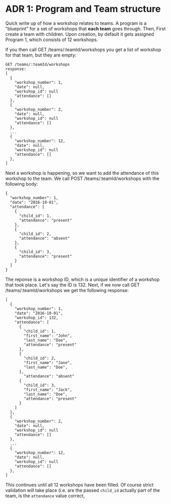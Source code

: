 # ADR 1: Program and Team structure

Quick write up of how a workshop relates to teams. A program is a "blueprint" for a set of workshops that **each team** goes through. Then,
First create a team with children. Upon creation, by default it gets assigned Program 1, which consists of 12 workshops.

If you then call GET /teams/:teamId/workshops you get a list of workshop for that team, but they are empty:
```
GET /teams/:teamId/workshops 
response:
[
  {
    "workshop_number": 1,
    "date": null,
    "workshop_id": null
    "attendance": []
  },
  {
    "workshop_number": 2,
    "date": null,
    "workshop_id": null
    "attendance": []
  },
  ...
  {
    "workshop_number": 12,
    "date": null,
    "workshop_id": null
    "attendance": []
  },
]
```

Next a workshop is happening, so we want to add the attendance of this workshop to the team. We call POST /teams/:teamId/workshops with the following body:
```
{
  "workshop_number": 1,
  "date": "2016-10-01",
  "attendance": [
    {
      "child_id": 1,
      "attendance": "present"
    },
    {
      "child_id": 2,
      "attendance": "absent"
    },
    {
      "child_id": 3,
      "attendance": "present"
    }
  ]
}
```
The reponse is a workshop ID, which is a unique identifier of a workshop that took place. Let's say the ID is 132. Next, if we now
call GET /teams/:teamId/workshops we get the following response:
```
[
  {
    "workshop_number": 1,
    "date": "2016-10-01",
    "workshop_id": 132,
    "attendance": [
      {
        "child_id": 1,
        "first_name": "John",
        "last_name": "Doe",
        "attendance": "present"
      },
      {
        "child_id": 2,
        "first_name": "Jane",
        "last_name": "Doe",
      },
        "attendance": "absent"
      {
        "child_id": 3,
        "first_name": "Jack",
        "last_name": "Doe",
        "attendance": "present"
      }
    ] 
  },
  {
    "workshop_number": 2,
    "date": null,
    "workshop_id": null
    "attendance": []
  },
  ...
  {
    "workshop_number": 12,
    "date": null,
    "workshop_id": null
    "attendance": []
  },
]
```
This continues until all 12 workshops have been filled. Of course strict validation will take place (i.e. are the passed `child_id` actually part of the team, is the `attendance` value correct, 


